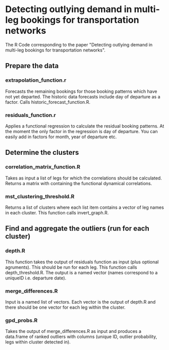 # Detecting outlying demand in multi-leg bookings for transportation networks
The R Code corresponding to the paper "Detecting outlying demand in multi-leg bookings for transportation networks".

## Prepare the data

### extrapolation_function.r
Forecasts the remaining bookings for those booking patterns which have not yet departed. The historic data forecasts include day of departure as a factor. Calls historic_forecast_function.R.
 
 
### residuals_function.r
Applies a functional regression to calculate the residual booking patterns. At the moment the only factor in the regression is day of departure. You can easily add in factors for month, year of departure etc. 





## Determine the clusters

### correlation_matrix_function.R
Takes as input a list of legs for which the correlations should be calculated. Returns a matrix with containing the functional dynamical correlations.
 
### mst_clustering_threshold.R
Returns a list of clusters where each list item contains a vector of leg names in each cluster. This function calls invert_graph.R.
 
 
 
 

## Find and aggregate the outliers (run for each cluster)
 
### depth.R
This function takes the output of residuals function as input (plus optional agruments). This should be run for each leg.
This function calls depth_threshold.R. The output is a named vector (names correspond to a uniqueID i.e. departure date).

### merge_differences.R
Input is a named list of vectors. Each vector is the output of depth.R and there should be one vector for each leg within the cluster.

### gpd_probs.R
Takes the output of merge_differences.R as input and produces a data.frame of ranked outliers with columns (unique ID, outlier probability, legs within cluster detected in).



 
 

 
 
 
 
 
 
 